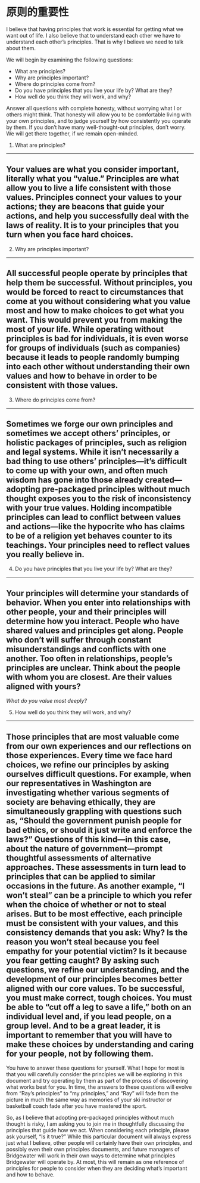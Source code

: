 # 原则的重要性


I believe that having principles that work is essential for getting what we want out of life. I also believe that to understand each other we have to understand each other’s principles. That is why I believe we need to talk about them.

We will begin by examining the following questions:

* What are principles?
* Why are principles important?
* Where do principles come from?
* Do you have principles that you live your life by? What are they?
* How well do you think they will work, and why?

Answer all questions with complete honesty, without worrying what I or others might think. That honesty will allow you to be comfortable living with your own principles, and to judge yourself by how consistently you operate by them. If you don’t have many well-thought-out principles, don’t worry. We will get there together, if we remain open-minded.

1) What are principles?

----
Your values are what you consider important, literally what you “value.” Principles are what allow you to live a life consistent with those values. Principles connect your values to your actions; they are beacons that guide your actions, and help you successfully deal with the laws of reality. It is to your principles that you turn when you face hard choices.
----

2) Why are principles important?

----
All successful people operate by principles that help them be successful. Without principles, you would be forced to react to circumstances that come at you without considering what you value most and how to make choices to get what you want. This would prevent you from making the most of your life. While operating without principles is bad for individuals, it is even worse for groups of individuals (such as companies) because it leads to people randomly bumping into each other without understanding their own values and how to behave in order to be consistent with those values.
----

3) Where do principles come from?

----
Sometimes we forge our own principles and sometimes we accept others’ principles, or holistic packages of principles, such as religion and legal systems. While it isn’t necessarily a bad thing to use others’ principles—it’s difficult to come up with your own, and often much wisdom has gone into those already created—adopting pre-packaged principles without much thought exposes you to the risk of inconsistency with your true values. Holding incompatible principles can lead to conflict between values and actions—like the hypocrite who has claims to be of a religion yet behaves counter to its teachings. Your principles need to reflect values you really believe in.
----

4) Do you have principles that you live your life by? What are they?

----
Your principles will determine your standards of behavior. When you enter into relationships with other people, your and their principles will determine how you interact. People who have shared values and principles get along. People who don’t will suffer through constant misunderstandings and conflicts with one another. Too often in relationships, people’s principles are unclear. Think about the people with whom you are closest. Are their values aligned with yours?
----

*What do you value most deeply?*

5) How well do you think they will work, and why?

----
Those principles that are most valuable come from our own experiences and our reflections on those experiences. Every time we face hard choices, we refine our principles by asking ourselves difficult questions. For example, when our representatives in Washington are investigating whether various segments of society are behaving ethically, they are simultaneously grappling with questions such as, “Should the government punish people for bad ethics, or should it just write and enforce the laws?” Questions of this kind—in this case, about the nature of government—prompt thoughtful assessments of alternative approaches. These assessments in turn lead to principles that can be applied to similar occasions in the future. As another example, “I won’t steal” can be a principle to which you refer when the choice of whether or not to steal arises. But to be most effective, each principle must be consistent with your values, and this consistency demands that you ask: Why? Is the reason you won’t steal because you feel empathy for your potential victim? Is it because you fear getting caught? By asking such questions, we refine our understanding, and the development of our principles becomes better aligned with our core values. To be successful, you must make correct, tough choices. You must be able to “cut off a leg to save a life,” both on an individual level and, if you lead people, on a group level. And to be a great leader, it is important to remember that you will have to make these choices by understanding and caring for your people, not by following them.
----

You have to answer these questions for yourself. What I hope for most is that you will carefully consider the principles we will be exploring in this document and try operating by them as part of the process of discovering what works best for you. In time, the answers to these questions will evolve from “Ray’s principles” to “my principles,” and “Ray” will fade from the picture in much the same way as memories of your ski instructor or basketball coach fade after you have mastered the sport.

So, as I believe that adopting pre-packaged principles without much thought is risky, I am asking you to join me in thoughtfully discussing the principles that guide how we act. When considering each principle, please ask yourself, “Is it true?” While this particular document will always express just what I believe, other people will certainly have their own principles, and possibly even their own principles documents, and future managers of Bridgewater will work in their own ways to determine what principles Bridgewater will operate by. At most, this will remain as one reference of principles for people to consider when they are deciding what’s important and how to behave.
